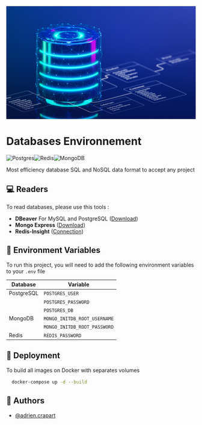 <img src=".github/database-picture.webp" style="width:100%; height:300px; object-fit:cover;" />

# Databases Environnement

![Postgres](https://img.shields.io/badge/postgres-%23316192.svg?style=for-the-badge&logo=postgresql&logoColor=white)![Redis](https://img.shields.io/badge/redis-%23DD0031.svg?style=for-the-badge&logo=redis&logoColor=white)![MongoDB](https://img.shields.io/badge/MongoDB-%234ea94b.svg?style=for-the-badge&logo=mongodb&logoColor=white)

Most efficiency database SQL and NoSQL data format to accept any project

## :computer: Readers

To read databases, please use this tools : 

- **DBeaver** For MySQL and PostgreSQL ([Download](https://dbeaver.io/download/))
- **Mongo Express** ([Download](https://www.mongodb.com/try/download/compass))
- **Redis-Insight** ([Connection](http://localhost:8001))

## :page_with_curl: Environment Variables

To run this project, you will need to add the following environment variables to your `.env` file

| Database | Variable |
|----------| -------- |
| PostgreSQL | `POSTGRES_USER` |
|           | `POSTGRES_PASSWORD` |
|           | `POSTGRES_DB` |
| MongoDB | `MONGO_INITDB_ROOT_USERNAME` |
|         | `MONGO_INITDB_ROOT_PASSWORD` |
| Redis | `REDIS_PASSWORD` |

## :rocket: Deployment

To build all images on Docker with separates volumes

```bash
  docker-compose up -d --build
```

## :construction_worker: Authors

- [@adrien.crapart](https://www.github.com/Adrien-Crapart)
